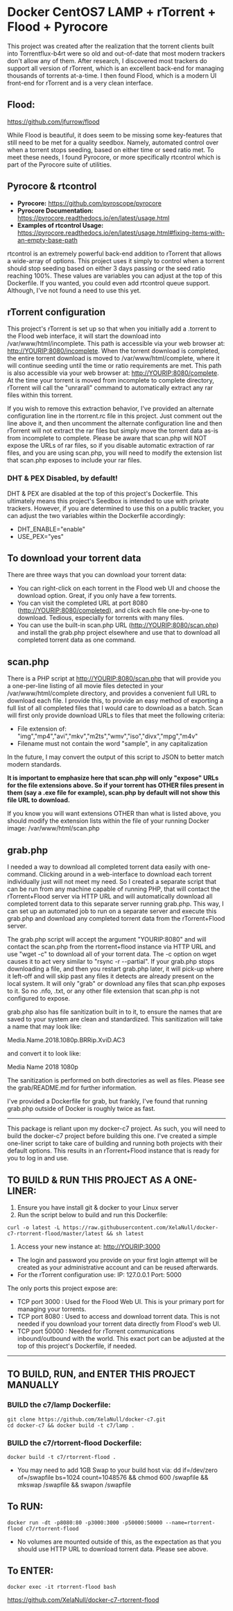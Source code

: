# Docker CentOS7 LAMP + rTorrent + Flood + Pyrocore

This project was created after the realization that the torrent clients built into Torrentflux-b4rt were so old and out-of-date that most modern trackers don't allow any of them. After research, I discovered most trackers do support all version of rTorrent, which is an excellent back-end for managing thousands of torrents at-a-time. I then found Flood, which is a modern UI front-end for rTorrent and is a very clean interface.

## **Flood:**

<https://github.com/jfurrow/flood>

While Flood is beautiful, it does seem to be missing some key-features that still need to be met for a quality seedbox. Namely, automated control over when a torrent stops seeding, based on either time or seed ratio met. To meet these needs, I found Pyrocore, or more specifically rtcontrol which is part of the Pyrocore suite of utilities.

## **Pyrocore & rtcontrol**

- **Pyrocore:** <https://github.com/pyroscope/pyrocore>
- **Pyrocore Documentation:** <https://pyrocore.readthedocs.io/en/latest/usage.html>
- **Examples of rtcontrol Usage:** <https://pyrocore.readthedocs.io/en/latest/usage.html#fixing-items-with-an-empty-base-path>

rtcontrol is an extremely powerful back-end addition to rTorrent that allows a wide-array of options. This project uses it simply to control when a torrent should stop seeding based on either 3 days passing or the seed ratio reaching 100%. These values are variables you can adjust at the top of this Dockerfile. If you wanted, you could even add rtcontrol queue support. Although, I've not found a need to use this yet.

## **rTorrent configuration**

This project's rTorrent is set up so that when you initially add a .torrent to the Flood web interface, it will start the download into /var/www/html/incomplete. This path is accessible via your web browser at: <http://YOURIP:8080/incomplete>. When the torrent download is completed, the entire torrent download is moved to /var/www/html/complete, where it will continue seeding until the time or ratio requirements are met. This path is also accessible via your web browser at: <http://YOURIP:8080/complete>. At the time your torrent is moved from incomplete to complete directory, rTorrent will call the "unrarall" command to automatically extract any rar files within this torrent.

If you wish to remove this extraction behavior, I've provided an alternate configuration line in the rtorrent.rc file in this project. Just comment out the line above it, and then uncomment the alternate configuration line and then rTorrent will not extract the rar files but simply move the torrent data as-is from incomplete to complete. Please be aware that scan.php will NOT expose the URLs of rar files, so if you disable automatic extraction of rar files, and you are using scan.php, you will need to modify the extension list that scan.php exposes to include your rar files.

### DHT & PEX Disabled, by default!

DHT & PEX are disabled at the top of this project's Dockerfile. This ultimately means this project's Seedbox is intended to use with private trackers. However, if you are determined to use this on a public tracker, you can adjust the two variables within the Dockerfile accordingly:

- DHT_ENABLE="enable"
- USE_PEX="yes"

## To download your torrent data

There are three ways that you can download your torrent data:

- You can right-click on each torrent in the Flood web UI and choose the download option. Great, if you only have a few torrents.
- You can visit the completed URL at port 8080 (<http://YOURIP:8080/completed>), and click each file one-by-one to download. Tedious, especially for torrents with many files.
- You can use the built-in scan.php URL (<http://YOURIP:8080/scan.php>) and install the grab.php project elsewhere and use that to download all completed torrent data as one command.

## **scan.php**

There is a PHP script at <http://YOURIP:8080/scan.php> that will provide you a one-per-line listing of all movie files detected in your /var/www/html/complete directory, and provides a convenient full URL to download each file. I provide this, to provide an easy method of exporting a full list of all completed files that I would care to download as a batch. Scan will first only provide download URLs to files that meet the following criteria:

- File extension of: "img","mp4","avi","mkv","m2ts","wmv","iso","divx","mpg","m4v"
- Filename must not contain the word "sample", in any capitalization

In the future, I may convert the output of this script to JSON to better match modern standards.

**It is important to emphasize here that scan.php will only "expose" URLs for the file extensions above. So if your torrent has OTHER files present in them (say a .exe file for example), scan.php by default will not show this file URL to download.**

If you know you will want extensions OTHER than what is listed above, you should modify the extension lists within the file of your running Docker image: /var/www/html/scan.php

## **grab.php**

I needed a way to download all completed torrent data easily with one-command. Clicking around in a web-interface to download each torrent individually just will not meet my need. So I created a separate script that can be run from any machine capable of running PHP, that will contact the rTorrent+Flood server via HTTP URL and will automatically download all completed torrent data to this separate server running grab.php. This way, I can set up an automated job to run on a separate server and execute this grab.php and download any completed torrent data from the rTorrent+Flood server.

The grab.php script will accept the argument "YOURIP:8080" and will contact the scan.php from the rtorrent+flood instance via HTTP URL and use "wget -c" to download all of your torrent data. The -c option on wget causes it to act very similar to "rsync -r --partial". If your grab.php stops downloading a file, and then you restart grab.php later, it will pick-up where it left-off and will skip past any files it detects are already present on the local system. It will only "grab" or download any files that scan.php exposes to it. So no .nfo, .txt, or any other file extension that scan.php is not configured to expose.

grab.php also has file sanitization built in to it, to ensure the names that are saved to your system are clean and standardized. This sanitization will take a name that may look like:

Media.Name.2018.1080p.BRRip.XviD.AC3

and convert it to look like:

Media Name 2018 1080p

The sanitization is performed on both directories as well as files. Please see the grab/README.md for further information.

I've provided a Dockerfile for grab, but frankly, I've found that running grab.php outside of Docker is roughly twice as fast.

--------------------------------------------------------------------------------

This package is reliant upon my docker-c7 project. As such, you will need to build the docker-c7 project before building this one. I've created a simple one-liner script to take care of building and running both projects with their default options. This results in an rTorrent+Flood instance that is ready for you to log in and use.

## TO BUILD & RUN THIS PROJECT AS A ONE-LINER:

1. Ensure you have install git & docker to your Linux server
2. Run the script below to build and run this Dockerfile:

```
curl -o latest -L https://raw.githubusercontent.com/XelaNull/docker-c7-rtorrent-flood/master/latest && sh latest
```

1. Access your new instance at: <http://YOURIP:3000>

  - The login and password you provide on your first login attempt will be created as your administrative account and can be reused afterwards.
  - For the rTorrent configuration use: IP: 127.0.0.1 Port: 5000

The only ports this project expose are:

- TCP port 3000 : Used for the Flood Web UI. This is your primary port for managing your torrents.
- TCP port 8080 : Used to access and download torrent data. This is not needed if you download your torrent data directly from Flood's web UI.
- TCP port 50000 : Needed for rTorrent communications inbound/outbound with the world. This exact port can be adjusted at the top of this project's Dockerfile, if needed.

--------------------------------------------------------------------------------

## TO BUILD, RUN, and ENTER THIS PROJECT MANUALLY

### **BUILD the c7/lamp Dockerfile:**

```
git clone https://github.com/XelaNull/docker-c7.git
cd docker-c7 && docker build -t c7/lamp .
```

### **BUILD the c7/rtorrent-flood Dockerfile:**

```
docker build -t c7/rtorrent-flood .
```

- You may need to add 1GB Swap to your build host via: dd if=/dev/zero of=/swapfile bs=1024 count=1048576 && chmod 600 /swapfile && mkswap /swapfile && swapon /swapfile

## **To RUN:**

```
docker run -dt -p8080:80 -p3000:3000 -p50000:50000 --name=rtorrent-flood c7/rtorrent-flood
```

- No volumes are mounted outside of this, as the expectation as that you should use HTTP URL to download torrent data. Please see above.

## **To ENTER:**

```
docker exec -it rtorrent-flood bash
```

<https://github.com/XelaNull/docker-c7-rtorrent-flood>
